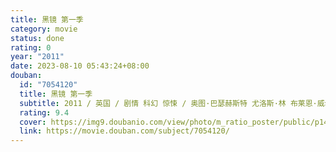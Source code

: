 ```yaml
---
title: 黑镜 第一季
category: movie
status: done
rating: 0
year: "2011"
date: 2023-08-10 05:43:24+08:00
douban:
  id: "7054120"
  title: 黑镜 第一季
  subtitle: 2011 / 英国 / 剧情 科幻 惊悚 / 奥图·巴瑟赫斯特 尤洛斯·林 布莱恩·威尔许 / 罗里·金尼尔 鲁伯特·艾弗雷特
  rating: 9.4
  cover: https://img9.doubanio.com/view/photo/m_ratio_poster/public/p1403875505.jpg
  link: https://movie.douban.com/subject/7054120/
---
```



